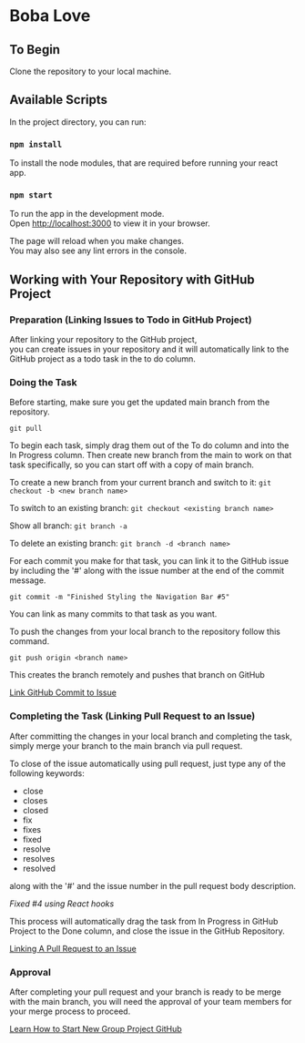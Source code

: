 # Boba Love

## To Begin

Clone the repository to your local machine.

## Available Scripts

In the project directory, you can run:

### `npm install`

To install the node modules, that are required before running your react app.

### `npm start`

To run the app in the development mode.\
Open [http://localhost:3000](http://localhost:3000) to view it in your browser.

The page will reload when you make changes.\
You may also see any lint errors in the console.

## Working with Your Repository with GitHub Project

### Preparation (Linking Issues to Todo in GitHub Project)

After linking your repository to the GitHub project,\
you can create issues in your repository and it will automatically link to the GitHub project as a todo task in the to do column.

### Doing the Task

Before starting, make sure you get the updated main branch from the repository.

`git pull`

To begin each task, simply drag them out of the To do column and into the In Progress column. Then create new branch from the main to work on that task specifically, so you can start off with a copy of main branch.


To create a new branch from your current branch and switch to it: 
`git checkout -b <new branch name>` 

To switch to an existing branch: 
`git checkout <existing branch name>`

Show all branch:
`git branch -a `

To delete an existing branch:
`git branch -d <branch name>`

For each commit you make for that task, you can link it to the GitHub issue by including the '#' along with the issue number at the end of the commit message.

`git commit -m "Finished Styling the Navigation Bar #5"`

You can link as many commits to that task as you want.

To push the changes from your local branch to the repository follow this command.

`git push origin <branch name>`

This creates the branch remotely and pushes that branch on GitHub

[Link GitHub Commit to Issue](https://gitdailies.com/articles/link-github-commit-to-issue/)

### Completing the Task (Linking Pull Request to an Issue)

After committing the changes in your local branch and completing the task, simply merge your branch to the main branch via pull request. 

To close of the issue automatically using pull request, just type any of the following keywords:

- close
- closes
- closed
- fix
- fixes
- fixed
- resolve
- resolves
- resolved

along with the '#' and the issue number in the pull request body description.

*Fixed #4 using React hooks*

This process will automatically drag the task from In Progress in GitHub Project to the Done column, and close the issue in the GitHub Repository.

[Linking A Pull Request to an Issue](https://docs.github.com/en/issues/tracking-your-work-with-issues/linking-a-pull-request-to-an-issue)

### Approval

After completing your pull request and your branch is ready to be merge with the main branch, you will need the approval of your team members for your merge process to proceed.

[Learn How to Start New Group Project GitHub](https://www.digitalcrafts.com/blog/learn-how-start-new-group-project-github)